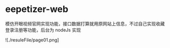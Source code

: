# eepetizer-web
模仿开眼视频官网实现功能，接口数据打算就用原网站上信息，不过自己实现收藏登录注册等功能，后台为 nodeJs 实现

![./resuleFile/page01.png]

